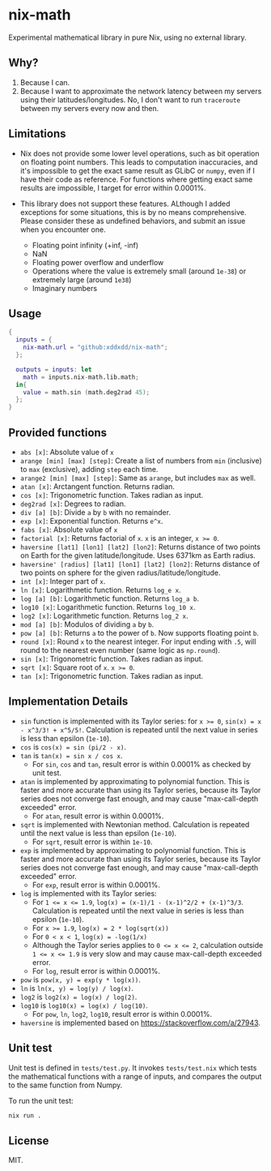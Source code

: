 # nix-math

Experimental mathematical library in pure Nix, using no external library.

## Why?

1. Because I can.
2. Because I want to approximate the network latency between my servers using their latitudes/longitudes. No, I don't want to run `traceroute` between my servers every now and then.

## Limitations

- Nix does not provide some lower level operations, such as bit operation on floating point numbers. This leads to computation inaccuracies, and it's impossible to get the exact same result as GLibC or `numpy`, even if I have their code as reference. For functions where getting exact same results are impossible, I target for error within 0.0001%.

- This library does not support these features. ALthough I added exceptions for some situations, this is by no means comprehensive. Please consider these as undefined behaviors, and submit an issue when you encounter one.
  - Floating point infinity (+inf, -inf)
  - NaN
  - Floating power overflow and underflow
  - Operations where the value is extremely small (around `1e-38`) or extremely large (around `1e38`)
  - Imaginary numbers

## Usage

```nix
{
  inputs = {
    nix-math.url = "github:xddxdd/nix-math";
  };

  outputs = inputs: let
    math = inputs.nix-math.lib.math;
  in{
    value = math.sin (math.deg2rad 45);
  };
}
```

## Provided functions

- `abs [x]`: Absolute value of `x`
- `arange [min] [max] [step]`: Create a list of numbers from `min` (inclusive) to `max` (exclusive), adding `step` each time.
- `arange2 [min] [max] [step]`: Same as `arange`, but includes `max` as well.
- `atan [x]`: Arctangent function. Returns radian.
- `cos [x]`: Trigonometric function. Takes radian as input.
- `deg2rad [x]`: Degrees to radian.
- `div [a] [b]`: Divide `a` by `b` with no remainder.
- `exp [x]`: Exponential function. Returns `e^x`.
- `fabs [x]`: Absolute value of `x`
- `factorial [x]`: Returns factorial of `x`. `x` is an integer, `x >= 0`.
- `haversine [lat1] [lon1] [lat2] [lon2]`: Returns distance of two points on Earth for the given latitude/longitude. Uses 6371km as Earth radius.
- `haversine' [radius] [lat1] [lon1] [lat2] [lon2]`: Returns distance of two points on sphere for the given radius/latitude/longitude.
- `int [x]`: Integer part of `x`.
- `ln [x]`: Logarithmetic function. Returns `log_e x`.
- `log [a] [b]`: Logarithmetic function. Returns `log_a b`.
- `log10 [x]`: Logarithmetic function. Returns `log_10 x`.
- `log2 [x]`: Logarithmetic function. Returns `log_2 x`.
- `mod [a] [b]`: Modulos of dividing `a` by `b`.
- `pow [a] [b]`: Returns `a` to the power of `b`. Now supports floating point `b`.
- `round [x]`: Round `x` to the nearest integer. For input ending with `.5`, will round to the nearest even number (same logic as `np.round`).
- `sin [x]`: Trigonometric function. Takes radian as input.
- `sqrt [x]`: Square root of `x`. `x >= 0`.
- `tan [x]`: Trigonometric function. Takes radian as input.

## Implementation Details

- `sin` function is implemented with its Taylor series: for `x >= 0`, `sin(x) = x - x^3/3! + x^5/5!`. Calculation is repeated until the next value in series is less than epsilon (`1e-10`).
- `cos` is `cos(x) = sin (pi/2 - x)`.
- `tan` is `tan(x) = sin x / cos x`.
  - For `sin`, `cos` and `tan`, result error is within 0.0001% as checked by unit test.
- `atan` is implemented by approximating to polynomial function. This is faster and more accurate than using its Taylor series, because its Taylor series does not converge fast enough, and may cause "max-call-depth exceeded" error.
  - For `atan`, result error is within 0.0001%.
- `sqrt` is implemented with Newtonian method. Calculation is repeated until the next value is less than epsilon (`1e-10`).
  - For `sqrt`, result error is within `1e-10`.
- `exp` is implemented by approximating to polynomial function. This is faster and more accurate than using its Taylor series, because its Taylor series does not converge fast enough, and may cause "max-call-depth exceeded" error.
  - For `exp`, result error is within 0.0001%.
- `log` is implemented with its Taylor series:
  - For `1 <= x <= 1.9`, `log(x) = (x-1)/1 - (x-1)^2/2 + (x-1)^3/3`. Calculation is repeated until the next value in series is less than epsilon (`1e-10`).
  - For `x >= 1.9`, `log(x) = 2 * log(sqrt(x))`
  - For `0 < x < 1`, `log(x) = -log(1/x)`
  - Although the Taylor series applies to `0 <= x <= 2`, calculation outside `1 <= x <= 1.9` is very slow and may cause max-call-depth exceeded error.
  - For `log`, result error is within 0.0001%.
- `pow` is `pow(x, y) = exp(y * log(x))`.
- `ln` is `ln(x, y) = log(y) / log(x)`.
- `log2` is `log2(x) = log(x) / log(2)`.
- `log10` is `log10(x) = log(x) / log(10)`.
  - For `pow`, `ln`, `log2`, `log10`, result error is within 0.0001%.
- `haversine` is implemented based on <https://stackoverflow.com/a/27943>.

## Unit test

Unit test is defined in `tests/test.py`. It invokes `tests/test.nix` which tests the mathematical functions with a range of inputs, and compares the output to the same function from Numpy.

To run the unit test:

```bash
nix run .
```

## License

MIT.
